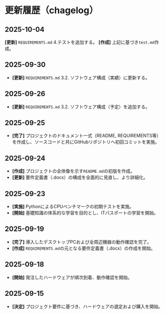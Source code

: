 # 更新履歴（chagelog）

## 2025-10-04  

**[更新]** `REQUIREMENTS.md` 4.テストを追加する。
 **[作成]** 上記に基づき`test.md`作成。

## 2025-09-30 
- **[更新]** `REQUIREMENTS.md` 3.2. ソフトウェア構成（実績）に更新する。
## 2025-09-26 
- **[更新]** `REQUIREMENTS.md` 3.2. ソフトウェア構成（予定）を追加する。

## 2025-09-25
- **[完了]** プロジェクトのドキュメント一式（README, REQUIREMENTS等）を作成し、ソースコードと共にGitHubリポジトリへ初回コミットを実施。

## 2025-09-24
- **[作成]** プロジェクトの全体像を示す`README.md`の初版を作成。
- **[更新]** 要件定義書（.docx）の構成を全面的に見直し、より詳細化。

## 2025-09-23
- **[実施]** PythonによるCPUベンチマークの初期テストを実施。
- **[開始]** 基礎知識の体系的な学習を目的とし、ITパスポートの学習を開始。

## 2025-09-19
- **[完了]** 導入したデスクトップPCおよび全周辺機器の動作確認を完了。
- **[作成]** `REQUIREMENTS.md`の元となる要件定義書（.docx）の作成を開始。

## 2025-09-18
- **[開始]** 発注したハードウェアが順次到着、動作確認を開始。

## 2025-09-15
- **[決定]** プロジェクト要件に基づき、ハードウェアの選定および購入を開始。